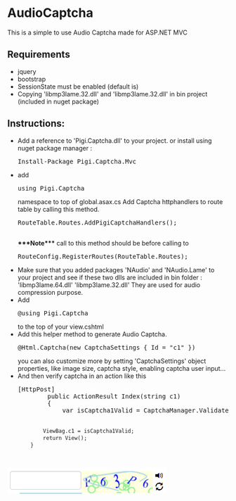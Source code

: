 # AudioCaptcha

This is a simple to use Audio Captcha made for ASP.NET MVC
<H2>Requirements</H2>
<ul>
<li>
jquery
</li>
<li>
bootstrap
</li>
<li>
SessionState must be enabled (default is)
</li>
      <li>
Copying 'libmp3lame.32.dll' and 'libmp3lame.32.dll' in bin project
            (included in nuget package)
</li>
</ul>

<h2>
Instructions:
</h2>

<ul>
<li>
Add a reference to 'Pigi.Captcha.dll' to your project.
      or install using nuget package manager :
      <pre>Install-Package Pigi.Captcha.Mvc</pre>
</li>
<li>
      add <pre>using Pigi.Captcha</pre> namespace to top of global.asax.cs
Add Captcha httphandlers to route table by calling this method.
<pre>
RouteTable.Routes.AddPigiCaptchaHandlers();
    </pre>
      <b>***Note***</b> call to this method should be before calling to <pre>RouteConfig.RegisterRoutes(RouteTable.Routes);</pre>
</li>

<li>
Make sure that you added packages 'NAudio' and 'NAudio.Lame' to your project and see if these two dlls are included in bin folder :
'libmp3lame.64.dll'
'libmp3lame.32.dll'
They are used for audio compression purpose.
</li>
<li>
Add <pre>@using Pigi.Captcha</pre> to the top of your view.cshtml
</li>
<li>
Add this helper method to generate Audio Captcha.
<pre>@Html.Captcha(new CaptchaSettings { Id = "c1" })</pre>
you can also customize more by setting 'CaptchaSettings' object properties, like image size, captcha style, enabling captcha user input...
</li>


<li>
      And then verify captcha in an action like this
      <pre>
[HttpPost]
        public ActionResult Index(string c1)
        {
            var isCaptcha1Valid = CaptchaManager.ValidateCurrentCaptcha("c1", c1);

            ViewBag.c1 = isCaptcha1Valid;
            return View();
        }
</pre>
</li>
</ul>
<img src='https://github.com/pigivc/Pigi.Captcha/blob/master/Images/pigi.captcha.png' />
